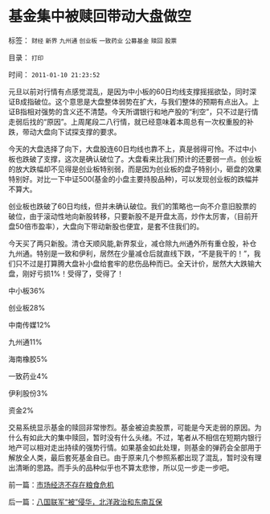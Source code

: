 # 基金集中被赎回带动大盘做空

标签： `财经` `新界` `九州通` `创业板` `一致药业` `公募基金` `赎回` `股票` 

目录： `打印`

时间： `2011-01-10 21:23:52`

元旦以前对行情有点感觉混乱，是因为中小板的60日均线支撑摇摇欲坠，同时深证B成指破位。这个意思是大盘整体弱势在扩大，与我们整体的预期有点出入。上证B指相对强势的含义还不清楚。今天所谓银行和地产股的“利空”，只不过是行情走弱后找的“原因”。上周尾段二八行情，就已经意味着本周总有一次权重股的补跌，带动大盘向下试探支撑的要求。

今天的大盘选择了向下，大盘股连60日均线也靠不上，真是弱得可怜。不过中小板也跌破了支撑，这次是确认破位了。大盘看来比我们预计的还要弱一点。创业板的放大跌幅却不见得是创业板特别弱，而是因为创业板的盘子特别小，砸盘的效果特别好。对比一下中证500(基金的小盘主要持股品种)，可以发现创业板的跌幅并不算大。

创业板也跌破了60日均线，但并未确认破位。我们的策略也一向不介意旧股票的破位，由于滚动性地向新股转移，只要新股不是开盘太高，炒作太厉害，（目前开盘50倍市盈率），大盘向下带动新股也便宜，是套不住我们的。

今天买了两只新股。清仓天顺风能,新界泵业，减仓除九州通外所有重仓股，补仓九州通。特别是一致和伊利，居然在少量减仓后就直线下跌，“不是我干的！”，我们只不过是打算腾大盘补小盘给套牢的悲伤品种而已。全天计价，居然大大跌输大盘，刚好亏损1%！受得了，受得了！

中小板36%

创业板28%

中南传媒12%

九州通11%

海南橡胶5%

一致药业4%

伊利股份3%

资金2%

交易系统显示基金的赎回非常惨烈。基金被迫卖股票，可能是今天走弱的原因。为什么有如此大的集中赎回，暂时没有什么头绪。不过，笔者从不相信在短期内银行地产可以相对走出持续的强势行情。如果基金如此处理，则基金的弹药会全部用于解放全人类，最后套死基金自已。由于原来几个参照系都出现了混乱，暂时没有理出清晰的思路。而手头的品种似乎也不算太悲惨，所以见一步走一步吧。



前一篇：[市场经济不存在粮食危机](../../../2011/1/9/市场经济不存在粮食危机.md)

后一篇：[八国联军“被”侵华，北洋政治和东南互保](../../../2011/1/10/八国联军“被”侵华，北洋政治和东南互保.md)
